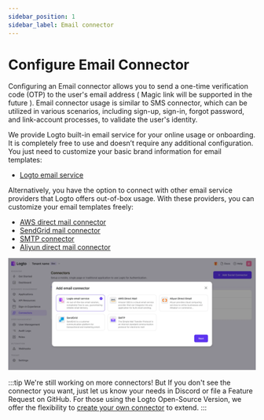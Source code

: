 ```yaml
---
sidebar_position: 1
sidebar_label: Email connector
---
```


# Configure Email Connector

Configuring an Email connector allows you to send a one-time verification code (OTP) to the user's email address ( Magic link will be supported in the future ). Email connector usage is similar to SMS connector, which can be utilized in various scenarios, including sign-up, sign-in, forgot password, and link-account processes, to validate the user's identity.

We provide Logto built-in email service for your online usage or onboarding. It is completely free to use and doesn’t require any additional configuration. You just need to customize your basic brand information for email templates:

- [Logto email service](https://github.com/logto-io/logto/tree/master/packages/connectors/connector-logto-email)

Alternatively, you have the option to connect with other email service providers that Logto offers out-of-box usage. With these providers, you can customize your email templates freely:

- [AWS direct mail connector](https://github.com/logto-io/logto/tree/master/packages/connectors/connector-aws-ses)
- [SendGrid mail connector](https://github.com/logto-io/logto/tree/master/packages/connectors/connector-sendgrid-email)
- [SMTP connector](https://github.com/logto-io/logto/tree/master/packages/connectors/connector-smtp)
- [Aliyun direct mail connector](https://github.com/logto-io/logto/tree/master/packages/connectors/connector-aliyun-dm)

![Add an Email connector on Logto cloud](../assets/add-an-email-connector-in-logto-cloud.webp)

:::tip
We're still working on more connectors! But If you don't see the connector you want, just let us know your needs in Discord or file a Feature Request on GitHub.
For those using the Logto Open-Source Version, we offer the flexibility to [create your own connector](../../create-your-connector/README.md) to extend.
:::
